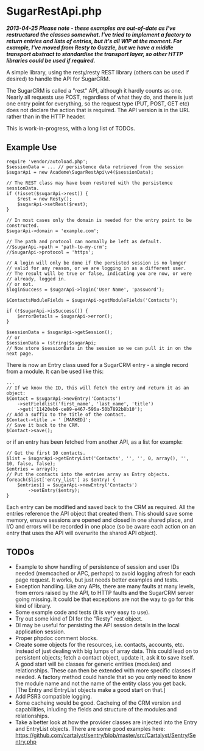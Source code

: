# SugarRestApi.php

_**2013-04-25 Please note - these examples are out-of-date as I've restructured the classes somewhat. 
I've tried to implement a factory to return entries and lists of entries, but it's all WIP at the moment. 
For example, I've moved from Resty to Guzzle, but we have a middle transport abstract to standardise 
the transport layer, so other HTTP libraries could be used if required.**_

A simple library, using the resty/resty REST library (others can be used if desired) to
handle the API for SugarCRM.

The SugarCRM is called a "rest" API, although it hardly counts as one. Nearly all requests
use POST, regardless of what they do, and there is just one entry point for everything, so
the request type (PUT, POST, GET etc) does not declare the action that is required. The API
version is in the URL rather than in the HTTP header.

This is work-in-progress, with a long list of TODOs.

## Example Use

    require 'vendor/autoload.php';
    $sessionData = ... // persistence data retrieved from the session
    $sugarApi = new Academe\SugarRestApi\v4($sessionData);
    
    // The REST class may have been restored with the persistence sessionData.
    if (!isset($sugarApi->rest)) {
        $rest = new Resty();
        $sugarApi->setRest($rest);
    }
    
    // In most cases only the domain is needed for the entry point to be constructed.
    $sugarApi->domain = 'example.com';
    
    // The path and protocol can normally be left as default.
    //$sugarApi->path = 'path-to-my-crm';
    //$sugarApi->protocol = 'https';
    
    // A login will only be done if the persisted session is no longer
    // valid for any reason, or we are logging in as a different user.
    // The result will be true or false, indicating you are now, or were
    // already, logged in.
    // or not.
    $loginSuccess = $sugarApi->login('User Name', 'password');
    
    $ContactsModuleFields = $sugarApi->getModuleFields('Contacts');
    
    if (!$sugarApi->isSuccess()) {
        $errorDetails = $sugarApi->error();
    }
    
    $sessionData = $sugarApi->getSession();
    // or
    $sessionData = (string)$sugarApi;
    // Now store $sessionData in the session so we can pull it in on the next page.

There is now an Entry class used for a SugarCRM entry - a single record from a module. It can be
used like this:

    ...
    // If we know the ID, this will fetch the entry and return it as an object:
    $Contact = $sugarApi->newEntry('Contacts')
        ->setFieldlist('first_name', 'last_name', 'title')
        ->get('11420eb6-ce89-e467-596a-50b7892b8b10');
    // Add a suffix to the title of the contact.
    $Contact->title .= ' [MARKED]';
    // Save it back to the CRM.
    $Contact->save();
    
or if an entry has been fetched from another API, as a list for example:
    
    // Get the first 10 contacts.
    $list = $sugarApi->getEntryList('Contacts', '', '', 0, array(), '', 10, false, false);
    $entries = array();
    // Put the contacts into the entries array as Entry objects.
    foreach($list['entry_list'] as $entry) {
        $entries[] = $sugarApi->newEntry('Contacts')
            ->setEntry($entry);
    }

Each entry can be modified and saved back to the CRM as required. All the entries reference the
API object that created them. This should save some memory, ensure sessions are opened and closed
in one shared place, and I/O and errors will be recorded in one place (so be aware each action on
an entry that uses the API will overwrite the shared API object).

## TODOs

* Example to show handling of persistence of session and user IDs needed (memcached or APC, 
perhaps) to avoid logging afresh for each page request. It works, but just needs better examples 
and tests.
* Exception handling. Like any APIs, there are many faults at many levels, from errors 
raised by the API, to HTTP faults and the SugarCRM server going missing. It could be that 
exceptions are not the way to go for this kind of library.
* Some example code and tests (it is very easy to use).
* Try out some kind of DI for the "Resty" rest object.
* DI may be useful for persisting the API session details in the local application session.
* Proper phpdoc comment blocks.
* Create some objects for the resources, i.e. contacts, accounts, etc. instead of just dealing 
with big lumps of array data. This could lead on to persistent objects; fetch a contact object, 
update it, ask it to save itself. A good start will be classes for generic entities (modules) 
and relationships. These can then be extended with more specific classes if needed. A factory 
method could handle that so you only need to know the module name and not the name of the 
entity class you get back. [The Entry and EntryList objects make a good start on that.]
* Add PSR3 compatible logging.
* Some cacheing would be good. Cacheing of the CRM version and capabilities, inluding the 
fields and structure of the modules and relationships.
* Take a better look at how the provider classes are injected into the Entry and EntryList 
objects. There are some good examples here: 
https://github.com/cartalyst/sentry/blob/master/src/Cartalyst/Sentry/Sentry.php


